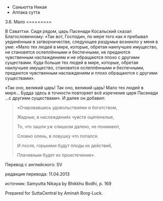 









* Саньютта Никая
* Аппака сутта


3\.6\. Мало
\=\=\=\=\=\=\=\=\=



В Саваттхи\. Сидя рядом, царь Пасенади Косальский сказал Благословенному: «Так вот, Господин, по мере того как я пребывал уединённым в затворничестве, следующее раздумье возникло у меня в уме: «Мало тех людей в мире, которые, обретая наилучшее имущество, не становятся ослеплёнными и беспечными, не предаются чувственным наслаждениям и не обращаются плохо с другими существами\. Куда больше тех людей в мире, которые, обретая наилучшее имущество, становится ослеплёнными и беспечными, предаются чувственным наслаждениям и плохо обращаются с другими существами»\.


«Так оно, великий царь\! Так оно, великий царь\! Мало тех людей в мире… Будда здесь в точности повторяет всё изречение царя Пасенади …с другими существами»\. И далее он добавил:



> «Очаровавшись удовольствиями и богатством,  
> 
> Жадные, в наслаждениях чувств оцепенелые,  
> 
> То, что зашли уж слишком далеко, не понимают,  
> 
> Словно олень, в ловушку что попался\.  
> 
> И после, горькими будут плоды их действий,  
> 
> Плачевным будет их проистечение»\.



Перевод с английского: SV


редакция перевода: 11\.04\.2013


источник: Samyutta Nikaya by Bhikkhu Bodhi, p\. 169


Prepared for SuttaCentral by Aminah Borg\-Luck\.






